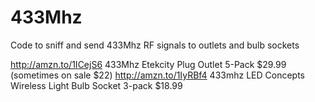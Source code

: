 # 433Mhz
Code to sniff and send 433Mhz RF signals to outlets and bulb sockets

http://amzn.to/1ICejS6 433Mhz Etekcity Plug Outlet 5-Pack $29.99 (sometimes on sale $22)
http://amzn.to/1IyRBf4 433mhz LED Concepts Wireless Light Bulb Socket 3-pack $18.99
